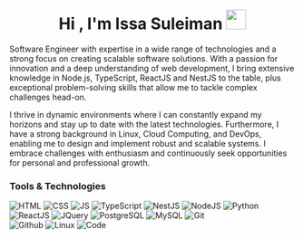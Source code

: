 <h1 align="center">Hi , I'm Issa Suleiman <img src="https://media.giphy.com/media/hvRJCLFzcasrR4ia7z/giphy.gif" width="35"></h1>

Software Engineer with expertise in a wide range of technologies and a strong focus on creating scalable software solutions. With a passion for innovation and a deep understanding of web development, I bring extensive knowledge in Node.js, TypeScript, ReactJS and NestJS to the table, plus exceptional problem-solving skills that allow me to tackle complex challenges head-on.

I thrive in dynamic environments where I can constantly expand my horizons and stay up to date with the latest technologies. Furthermore, I have a strong background in Linux, Cloud Computing, and DevOps, enabling me to design and implement robust and scalable systems. I embrace challenges with enthusiasm and continuously seek opportunities for personal and professional growth.

### Tools & Technologies

![HTML](https://img.shields.io/badge/html5-%23E34F26.svg?style=for-the-badge&logo=html5&logoColor=white)
![CSS](https://img.shields.io/badge/css3-%231572B6.svg?style=for-the-badge&logo=css3&logoColor=white) 
![JS](https://img.shields.io/badge/javascript-%23323330.svg?style=for-the-badge&logo=javascript&logoColor=%23F7DF1E)
![TypeScript](https://img.shields.io/badge/typescript-%23323330.svg?style=for-the-badge&logo=typescript&logoColor=%3178C6)
![NestJS](https://img.shields.io/badge/NestJS-%23E0234E.svg?style=for-the-badge&logo=nestjs&logoColor=white)
![NodeJS](https://img.shields.io/badge/Node.js-43853D?style=for-the-badge&logo=node.js&logoColor=white)
![Python](https://img.shields.io/badge/python-%2314354C.svg?style=for-the-badge&logo=python&logoColor=white)
![ReactJS](https://img.shields.io/badge/React-20232A?style=for-the-badge&logo=react&logoColor=61DAFB)
![JQuery](https://img.shields.io/badge/jQuery-0769AD?style=for-the-badge&logo=jquery&logoColor=white)
![PostgreSQL](https://img.shields.io/badge/PostgreSQL-316192?style=for-the-badge&logo=postgresql&logoColor=white)
![MySQL](https://img.shields.io/badge/mysql-%2300f.svg?style=for-the-badge&logo=mysql&logoColor=white) 
![Git](https://img.shields.io/badge/git-%23F05033.svg?style=for-the-badge&logo=git&logoColor=white)  
![Github](https://img.shields.io/badge/github-%23121011.svg?style=for-the-badge&logo=github&logoColor=white) 
![Linux](https://img.shields.io/badge/Linux-FCC624?style=for-the-badge&logo=linux&logoColor=black) 
![Code](https://img.shields.io/badge/VisualStudioCode-0078d7.svg?style=for-the-badge&logo=visual-studio-code&logoColor=white)

